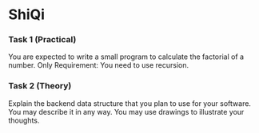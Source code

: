 # ShiQi

### Task 1 (Practical)

You are expected to write a small program to calculate the factorial of a number.
Only Requirement:
	You need to use recursion.

### Task 2 (Theory)

Explain the backend data structure that you plan to use for your software. You may describe it in any way. You may use drawings to illustrate your thoughts.

